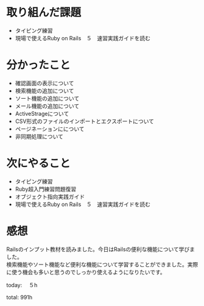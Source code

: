 #  取り組んだ課題
- タイピング練習
- 現場で使えるRuby on Rails　５　速習実践ガイドを読む



# 分かったこと
- 確認画面の表示について
- 検索機能の追加について
- ソート機能の追加について
- メール機能の追加について
- ActiveStrageについて
- CSV形式のファイルのインポートとエクスポートについて
- ページネーションにについて
- 非同期処理について

  
# 次にやること
- タイピング練習
- Ruby超入門練習問題復習
- オブジェクト指向実践ガイド
- 現場で使えるRuby on Rails　５　速習実践ガイドを読む




# 感想
Railsのインプット教材を読みました。今日はRailsの便利な機能について学びました。  
検索機能やソート機能など便利な機能について学習することができました。実際に使う機会も多いと思うのでしっかり使えるようになりたいです。

today: 　５h

total: 991h

